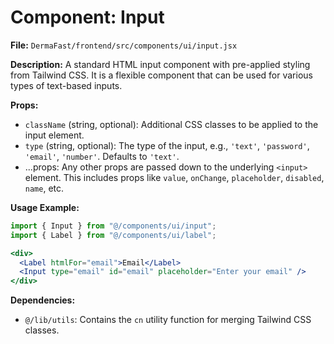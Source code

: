 # Component: Input

**File:** `DermaFast/frontend/src/components/ui/input.jsx`

**Description:**
A standard HTML input component with pre-applied styling from Tailwind CSS. It is a flexible component that can be used for various types of text-based inputs.

**Props:**
*   `className` (string, optional): Additional CSS classes to be applied to the input element.
*   `type` (string, optional): The type of the input, e.g., `'text'`, `'password'`, `'email'`, `'number'`. Defaults to `'text'`.
*   ...props: Any other props are passed down to the underlying `<input>` element. This includes props like `value`, `onChange`, `placeholder`, `disabled`, `name`, etc.

**Usage Example:**

```jsx
import { Input } from "@/components/ui/input";
import { Label } from "@/components/ui/label";

<div>
  <Label htmlFor="email">Email</Label>
  <Input type="email" id="email" placeholder="Enter your email" />
</div>
```

**Dependencies:**
*   `@/lib/utils`: Contains the `cn` utility function for merging Tailwind CSS classes.

